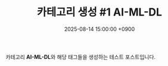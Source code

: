 ﻿---
title: "카테고리 생성 #1 AI-ML-DL"
date: 2025-08-14 15:00:00 +0900
categories: [AI-ML-DL]
tags: [Deep-Learning, Machine-Learning, Computer-Vision, NLP, Bio, PyTorch, Scikit-Learn, SciPy]
---
카테고리 **AI-ML-DL**와 해당 태그들을 생성하는 테스트 포스트입니다.
